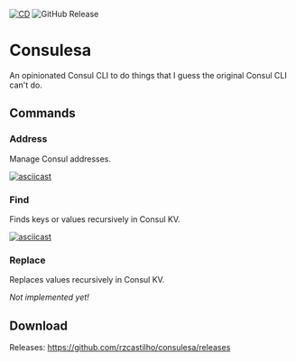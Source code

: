 [![CD](https://github.com/rzcastilho/consulesa/actions/workflows/cd.yaml/badge.svg)](https://github.com/rzcastilho/consulesa/actions/workflows/cd.yaml)
![GitHub Release](https://img.shields.io/github/v/release/rzcastilho/consulesa)

# Consulesa

An opinionated Consul CLI to do things that I guess the original Consul CLI can't do.

## Commands

### Address

Manage Consul addresses.

[![asciicast](https://asciinema.org/a/ldTtnKu7dP9rkrhvwDLp5OiwV.svg)](https://asciinema.org/a/ldTtnKu7dP9rkrhvwDLp5OiwV)

### Find

Finds keys or values recursively in Consul KV.

[![asciicast](https://asciinema.org/a/HHI4acCJfox2XK987mxn5PyXl.svg)](https://asciinema.org/a/HHI4acCJfox2XK987mxn5PyXl)

### Replace

Replaces values recursively in Consul KV.

*Not implemented yet!*

## Download

Releases: https://github.com/rzcastilho/consulesa/releases
